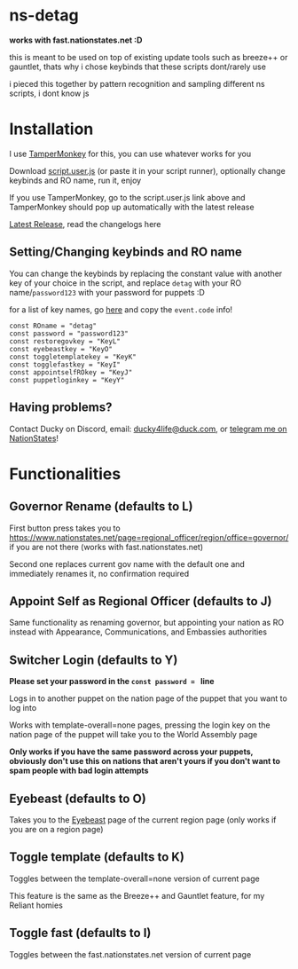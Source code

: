 # ns-detag
**works with fast.nationstates.net :D**

this is meant to be used on top of existing update tools such as breeze++ or gauntlet, thats why i chose keybinds that these scripts dont/rarely use

i pieced this together by pattern recognition and sampling different ns scripts, i dont know js

# Installation
I use [TamperMonkey](https://www.tampermonkey.net/) for this, you can use whatever works for you

Download [script.user.js](https://github.com/ducky4life/ns-detag/raw/main/script.user.js) (or paste it in your script runner), optionally change keybinds and RO name, run it, enjoy

If you use TamperMonkey, go to the script.user.js link above and TamperMonkey should pop up automatically with the latest release

[Latest Release](https://github.com/ducky4life/ns-detag/releases/latest), read the changelogs here

## Setting/Changing keybinds and RO name

You can change the keybinds by replacing the constant value with another key of your choice in the script, and replace `detag` with your RO name/`password123` with your password for puppets :D

for a list of key names, go [here](https://www.toptal.com/developers/keycode) and copy the `event.code` info!

```
const ROname = "detag"
const password = "password123"
const restoregovkey = "KeyL"
const eyebeastkey = "KeyO"
const toggletemplatekey = "KeyK"
const togglefastkey = "KeyI"
const appointselfROkey = "KeyJ"
const puppetloginkey = "KeyY"
```

## Having problems?

Contact Ducky on Discord, email: ducky4life@duck.com, or [telegram me on NationStates](https://www.nationstates.net/page=compose_telegram?tgto=ducky)!

# Functionalities

## Governor Rename (defaults to L)

First button press takes you to https://www.nationstates.net/page=regional_officer/region/office=governor/ if you are not there (works with fast.nationstates.net)
 
Second one replaces current gov name with the default one and immediately renames it, no confirmation required

## Appoint Self as Regional Officer (defaults to J)

Same functionality as renaming governor, but appointing your nation as RO instead with Appearance, Communications, and Embassies authorities

## Switcher Login (defaults to Y)

**Please set your password in the `const password = ` line**

Logs in to another puppet on the nation page of the puppet that you want to log into

Works with template-overall=none pages, pressing the login key on the nation page of the puppet will take you to the World Assembly page

**Only works if you have the same password across your puppets, obviously don't use this on nations that aren't yours if you don't want to spam people with bad login attempts**

## Eyebeast (defaults to O)

Takes you to the [Eyebeast](https://eyebeast.calref.ca) page of the current region page (only works if you are on a region page)

## Toggle template (defaults to K)

Toggles between the template-overall=none version of current page

This feature is the same as the Breeze++ and Gauntlet feature, for my Reliant homies

## Toggle fast (defaults to I)

Toggles between the fast.nationstates.net version of current page
